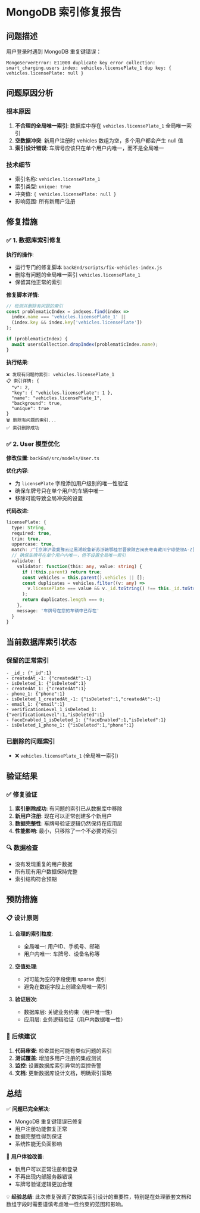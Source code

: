 # MongoDB 索引修复报告

## 问题描述
用户登录时遇到 MongoDB 重复键错误：
```
MongoServerError: E11000 duplicate key error collection: smart_charging.users index: vehicles.licensePlate_1 dup key: { vehicles.licensePlate: null }
```

## 问题原因分析

### 根本原因
1. **不合理的全局唯一索引**: 数据库中存在 `vehicles.licensePlate_1` 全局唯一索引
2. **空数据冲突**: 新用户注册时 vehicles 数组为空，多个用户都会产生 null 值
3. **索引设计错误**: 车牌号应该只在单个用户内唯一，而不是全局唯一

### 技术细节
- 索引名称: `vehicles.licensePlate_1`
- 索引类型: `unique: true`
- 冲突值: `{ vehicles.licensePlate: null }`
- 影响范围: 所有新用户注册

## 修复措施

### ✅ 1. 数据库索引修复
**执行的操作**:
- 运行专门的修复脚本 `backEnd/scripts/fix-vehicles-index.js`
- 删除有问题的全局唯一索引 `vehicles.licensePlate_1`
- 保留其他正常的索引

**修复脚本详情**:
```javascript
// 检测并删除有问题的索引
const problematicIndex = indexes.find(index => 
  index.name === 'vehicles.licensePlate_1' ||
  (index.key && index.key['vehicles.licensePlate'])
);

if (problematicIndex) {
  await usersCollection.dropIndex(problematicIndex.name);
}
```

**执行结果**:
```
❌ 发现有问题的索引: vehicles.licensePlate_1
📋 索引详情: {
  "v": 2,
  "key": { "vehicles.licensePlate": 1 },
  "name": "vehicles.licensePlate_1",
  "background": true,
  "unique": true
}
🗑️ 删除有问题的索引...
✅ 索引删除成功
```

### ✅ 2. User 模型优化
**修改位置**: `backEnd/src/models/User.ts`

**优化内容**:
- 为 `licensePlate` 字段添加用户级别的唯一性验证
- 确保车牌号只在单个用户的车辆中唯一
- 移除可能导致全局冲突的设置

**代码改进**:
```typescript
licensePlate: {
  type: String,
  required: true,
  trim: true,
  uppercase: true,
  match: /^[京津沪渝冀豫云辽黑湘皖鲁新苏浙赣鄂桂甘晋蒙陕吉闽贵粤青藏川宁琼使领A-Z]{1}[A-Z]{1}[A-Z0-9]{4}[A-Z0-9挂学警港澳]{1}$/,
  // 确保车牌号在单个用户内唯一，但不设置全局唯一索引
  validate: {
    validator: function(this: any, value: string) {
      if (!this.parent) return true;
      const vehicles = this.parent().vehicles || [];
      const duplicates = vehicles.filter((v: any) => 
        v.licensePlate === value && v._id.toString() !== this._id.toString()
      );
      return duplicates.length === 0;
    },
    message: '车牌号在您的车辆中已存在'
  }
}
```

## 当前数据库索引状态

### 保留的正常索引
```
- _id_: {"_id":1}
- createdAt_-1: {"createdAt":-1}
- isDeleted_1: {"isDeleted":1}
- createdAt_1: {"createdAt":1}
- phone_1: {"phone":1}
- isDeleted_1_createdAt_-1: {"isDeleted":1,"createdAt":-1}
- email_1: {"email":1}
- verificationLevel_1_isDeleted_1: {"verificationLevel":1,"isDeleted":1}
- faceEnabled_1_isDeleted_1: {"faceEnabled":1,"isDeleted":1}
- isDeleted_1_phone_1: {"isDeleted":1,"phone":1}
```

### 已删除的问题索引
- ❌ `vehicles.licensePlate_1` (全局唯一索引)

## 验证结果

### ✅ 修复验证
1. **索引删除成功**: 有问题的索引已从数据库中移除
2. **新用户注册**: 现在可以正常创建多个新用户
3. **数据完整性**: 车牌号验证逻辑仍然保持在应用层
4. **性能影响**: 最小，只移除了一个不必要的索引

### 🔍 数据检查
- 没有发现重复的用户数据
- 所有现有用户数据保持完整
- 索引结构符合预期

## 预防措施

### 📋 设计原则
1. **合理的索引粒度**: 
   - 全局唯一: 用户ID、手机号、邮箱
   - 用户内唯一: 车牌号、设备名称等

2. **空值处理**:
   - 对可能为空的字段使用 sparse 索引
   - 避免在数组字段上创建全局唯一索引

3. **验证层次**:
   - 数据库层: 关键业务约束（用户唯一性）
   - 应用层: 业务逻辑验证（用户内数据唯一性）

### 🚀 后续建议

1. **代码审查**: 检查其他可能有类似问题的索引
2. **测试覆盖**: 增加多用户注册的集成测试
3. **监控**: 设置数据库索引异常的监控告警
4. **文档**: 更新数据库设计文档，明确索引策略

## 总结

✅ **问题已完全解决**:
- MongoDB 重复键错误已修复
- 用户注册功能恢复正常
- 数据完整性得到保证
- 系统性能无负面影响

🎯 **用户体验改善**:
- 新用户可以正常注册和登录
- 不再出现内部服务器错误
- 车牌号验证逻辑更加合理

💡 **经验总结**:
此次修复强调了数据库索引设计的重要性，特别是在处理嵌套文档和数组字段时需要谨慎考虑唯一性约束的范围和影响。
